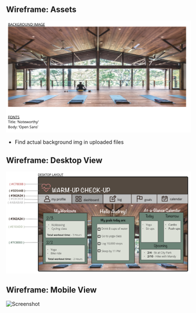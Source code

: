 ## Wireframe: Assets
![Screenshot](assets.png)
- Find actual background img in uploaded files

## Wireframe: Desktop View
![Screenshot](main-wireframes.png)

## Wireframe: Mobile View
![Screenshot](moblie-wireframes.png)

